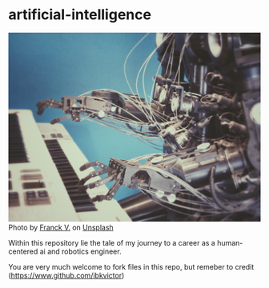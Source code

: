 # artificial-intelligence
![Cool Artificial Intelligence photo](https://github.com/ibkvictor/artificial-intelligence/blob/master/franck-v-U3sOwViXhkY-unsplash.jpg)
<span>Photo by <a href="https://unsplash.com/@franckinjapan?utm_source=unsplash&amp;utm_medium=referral&amp;utm_content=creditCopyText">Franck V.</a> on <a href="https://unsplash.com/s/photos/artificial-intelligence?utm_source=unsplash&amp;utm_medium=referral&amp;utm_content=creditCopyText">Unsplash</a></span>


Within this repository lie the tale of my journey to a career as a human-centered ai and robotics engineer.

You are very much welcome to fork files in this repo, but remeber to credit (https://www.github.com/ibkvictor)
